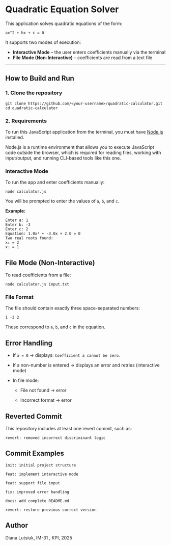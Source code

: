 # Quadratic Equation Solver

This application solves quadratic equations of the form:
```
ax^2 + bx + c = 0
```

It supports two modes of execution:
- **Interactive Mode** – the user enters coefficients manually via the terminal
- **File Mode (Non-Interactive)** – coefficients are read from a text file

---

## How to Build and Run

### 1. Clone the repository

```
git clone https://github.com/<your-username>/quadratic-calculator.git
cd quadratic-calculator
```

### 2. Requirements
To run this JavaScript application from the terminal, you must have [Node.js](https://nodejs.org/) installed.

Node.js is a runtime environment that allows you to execute JavaScript code outside the browser, which is required for reading files, working with input/output, and running CLI-based tools like this one.


### Interactive Mode
To run the app and enter coefficients manually:
```
node calculator.js
```
You will be prompted to enter the values of ```a```, ```b```, and ```c```.

**Example:**
```
Enter a: 1
Enter b: -3
Enter c: 2
Equation: 1.0x² + -3.0x + 2.0 = 0
Two real roots found:
x₁ = 2
x₂ = 1
```

## File Mode (Non-Interactive)
To read coefficients from a file:
```
node calculator.js input.txt
```

### File Format
The file should contain exactly three space-separated numbers:
```
1 -3 2
```
These correspond to ```a```, ```b```, and ```c``` in the equation.

## Error Handling
- If ```a = 0``` → displays: ```Coefficient a cannot be zero.```

- If a non-number is entered → displays an error and retries (interactive mode)

- In file mode:

  - File not found → error

  - Incorrect format → error

## Reverted Commit

This repository includes at least one revert commit, such as:
```
revert: removed incorrect discriminant logic
```

## Commit Examples
```
init: initial project structure
```
```
feat: implement interactive mode
```
```
feat: support file input
```
```
fix: improved error handling
```
```
docs: add complete README.md
```
```
revert: restore previous correct version
```

## Author
Diana Lutsiuk, IM-31 , KPI, 2025